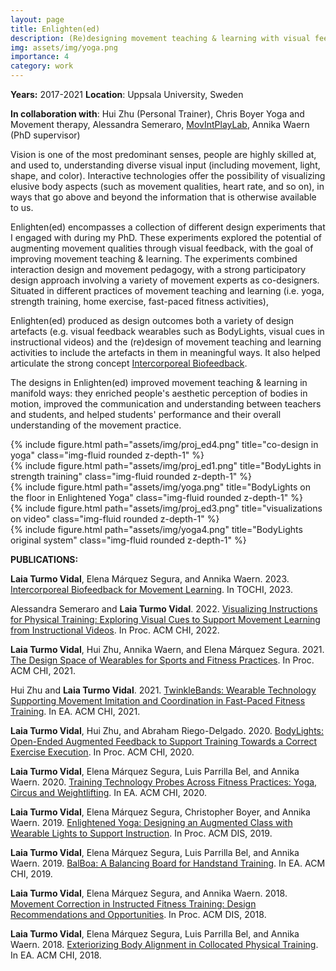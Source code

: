 ```yaml
---
layout: page
title: Enlighten(ed)
description: (Re)designing movement teaching & learning with visual feedback
img: assets/img/yoga.png
importance: 4
category: work
---
```

**Years:** 2017-2021     **Location**: Uppsala University, Sweden

**In collaboration with**: Hui Zhu (Personal Trainer), Chris Boyer Yoga and Movement therapy, Alessandra Semeraro, [MovIntPlayLab](https://movintplaylab.com/), Annika Waern (PhD supervisor)

Vision is one of the most predominant senses, people are highly skilled at, and used to, understanding diverse visual input (including movement, light, shape, and color). Interactive technologies offer the possibility of visualizing elusive body aspects (such as movement qualities, heart rate, and so on), in ways that go above and beyond the information that is otherwise available to us.

Enlighten(ed) encompasses a collection of different design experiments that I engaged with during my PhD. These experiments explored the potential of augmenting movement qualities through visual feedback, with the goal of improving movement teaching & learning. The experiments combined interaction design and movement pedagogy, with a strong participatory design approach involving a variety of movement experts as co-designers. Situated in different practices of movement teaching and learning (i.e. yoga, strength training, home exercise, fast-paced fitness activities), 

Enlighten(ed) produced as design outcomes both a variety of design artefacts (e.g. visual feedback wearables such as BodyLights, visual cues in instructional videos) and the (re)design of movement teaching and learning activities to include the artefacts in them in meaningful ways. It also helped articulate the strong concept [Intercorporeal Biofeedback](https://doi.org/10.1145/3582428). 

The designs in Enlighten(ed) improved movement teaching & learning in manifold ways: they enriched people's aesthetic perception of bodies in motion, improved the communication and understanding between teachers and students, and helped students' performance and their overall understanding of the movement practice.


<div class="row">
    <div class="col-sm mt-3 mt-md-0">
        {% include figure.html path="assets/img/proj_ed4.png" title="co-design in yoga" class="img-fluid rounded z-depth-1" %}
    </div>
    <div class="col-sm mt-3 mt-md-0">
      {% include figure.html path="assets/img/proj_ed1.png" title="BodyLights in strength training" class="img-fluid rounded z-depth-1" %}
    </div>
    <div class="col-sm mt-3 mt-md-0">
      {% include figure.html path="assets/img/yoga.png" title="BodyLights on the floor in Enlightened Yoga" class="img-fluid rounded z-depth-1" %}
    </div>
   <div class="col-sm mt-3 mt-md-0">
      {% include figure.html path="assets/img/proj_ed3.png" title="visualizations on video" class="img-fluid rounded z-depth-1" %}
    </div>
  <div class="col-sm mt-3 mt-md-0">
      {% include figure.html path="assets/img/yoga4.png" title="BodyLights original system" class="img-fluid rounded z-depth-1" %}
    </div>
</div>


**PUBLICATIONS:**


**Laia Turmo Vidal**, Elena Márquez Segura, and Annika Waern. 2023. [Intercorporeal Biofeedback for Movement Learning](https://doi.org/10.1145/3582428). In TOCHI, 2023.

Alessandra Semeraro and **Laia Turmo Vidal**. 2022. [Visualizing Instructions for Physical Training: Exploring Visual Cues to Support Movement Learning from Instructional Videos](https://doi.org/10.1145/3491102.3517735). In Proc. ACM CHI, 2022.

**Laia Turmo Vidal**, Hui Zhu, Annika Waern, and Elena Márquez Segura. 2021. [The Design Space of Wearables for Sports and Fitness Practices](https://doi.org/10.1145/3411764.3445700). In Proc. ACM CHI, 2021.

Hui Zhu and **Laia Turmo Vidal**. 2021. [TwinkleBands: Wearable Technology Supporting Movement Imitation and Coordination in Fast-Paced Fitness Training](https://doi.org/10.1145/3411763.3451676). In EA. ACM CHI, 2021.

**Laia Turmo Vidal**, Hui Zhu, and Abraham Riego-Delgado. 2020. [BodyLights: Open-Ended Augmented Feedback to Support Training Towards a Correct Exercise Execution](https://doi.org/10.1145/3313831.3376268). In Proc. ACM CHI, 2020.

**Laia Turmo Vidal**, Elena Márquez Segura, Luis Parrilla Bel, and Annika Waern. 2020. [Training Technology Probes Across Fitness Practices: Yoga, Circus and Weightlifting](https://doi.org/10.1145/3334480.3382862). In EA. ACM CHI, 2020.

**Laia Turmo Vidal**, Elena Márquez Segura, Christopher Boyer, and Annika Waern. 2019. [Enlightened Yoga: Designing an Augmented Class with Wearable Lights to Support Instruction](https://doi.org/10.1145/3322276.3322338). In Proc. ACM DIS, 2019.

**Laia Turmo Vidal**, Elena Márquez Segura, Luis Parrilla Bel, and Annika Waern. 2019. [BalBoa: A Balancing Board for Handstand Training](https://doi.org/10.1145/3290607.3312909). In EA. ACM CHI, 2019.

**Laia Turmo Vidal**, Elena Márquez Segura, and Annika Waern. 2018. [Movement Correction in Instructed Fitness Training: Design Recommendations and Opportunities](https://doi.org/10.1145/3196709.3196789). In Proc. ACM DIS, 2018.

**Laia Turmo Vidal**, Elena Márquez Segura, Luis Parrilla Bel, and Annika Waern. 2018. [Exteriorizing Body Alignment in Collocated Physical Training](https://doi.org/10.1145/3170427.3188685). In EA. ACM CHI, 2018.
